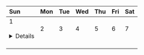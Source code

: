 | Sun | Mon | Tue | Wed | Thu | Fri | Sat |
| :--- | :--- | :--- | :--- | :--- | :--- | :--- |
| 1<br> <br><details> <sumarry>Kesibukan></sumarry> Coolsutff </details> <br>| 2<br> <br>   | 3<br> <br>       | 4<br> <br>       | 5<br> <br>       | 6<br> <br>       | 7<br> <br>       |